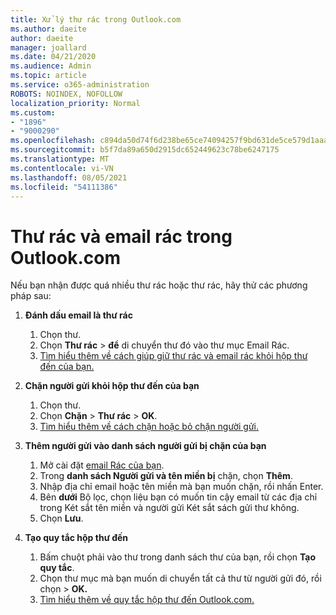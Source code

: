 ```yaml
---
title: Xử lý thư rác trong Outlook.com
ms.author: daeite
author: daeite
manager: joallard
ms.date: 04/21/2020
ms.audience: Admin
ms.topic: article
ms.service: o365-administration
ROBOTS: NOINDEX, NOFOLLOW
localization_priority: Normal
ms.custom:
- "1896"
- "9000290"
ms.openlocfilehash: c894da50d74f6d238be65ce74094257f9bd631de5ce579d1aaa511292c2523e6
ms.sourcegitcommit: b5f7da89a650d2915dc652449623c78be6247175
ms.translationtype: MT
ms.contentlocale: vi-VN
ms.lasthandoff: 08/05/2021
ms.locfileid: "54111386"
---
```

# <a name="spam-and-junk-email-in-outlookcom"></a>Thư rác và email rác trong Outlook.com

Nếu bạn nhận được quá nhiều thư rác hoặc thư rác, hãy thử các phương pháp sau:

1. **Đánh dấu email là thư rác**
    1. Chọn thư.
    1. Chọn **Thư rác**  >  **để** di chuyển thư đó vào thư mục Email Rác.
    1. [Tìm hiểu thêm về cách giúp giữ thư rác và email rác khỏi hộp thư đến của bạn.](https://support.office.com/article/a3ece97b-82f8-4a5e-9ac3-e92fa6427ae4?wt.mc_id=Office_Outlook_com_Alchemy)

1. **Chặn người gửi khỏi hộp thư đến của bạn**
    1. Chọn thư.
    1. Chọn **Chặn**  >  **Thư rác**  >  **OK**.
    1. [Tìm hiểu thêm về cách chặn hoặc bỏ chặn người gửi.](https://support.office.com/article/afba1c94-77bb-4f50-8b85-057cf52f4d5e?wt.mc_id=Office_Outlook_com_Alchemy)

1. **Thêm người gửi vào danh sách người gửi bị chặn của bạn**
    1. Mở cài đặt [email Rác của bạn](https://outlook.live.com/mail/options/mail/junkEmail/blockedSendersAndDomainsV2).
    1. Trong **danh sách Người gửi và tên miền bị** chặn, chọn **Thêm**.
    1. Nhập địa chỉ email hoặc tên miền mà bạn muốn chặn, rồi nhấn Enter.
    1. Bên **dưới** Bộ lọc, chọn liệu bạn có muốn tin cậy email từ các địa chỉ trong Két sắt tên miền và người gửi Két sắt sách gửi thư không.
    1. Chọn **Lưu**.

1. **Tạo quy tắc hộp thư đến**
    1. Bấm chuột phải vào thư trong danh sách thư của bạn, rồi chọn **Tạo quy tắc**.
    1. Chọn thư mục mà bạn muốn di chuyển tất cả thư từ người gửi đó, rồi chọn  >  **OK.**
    1. [Tìm hiểu thêm về quy tắc hộp thư đến Outlook.com.](https://support.office.com/article/4b094371-a5d7-49bd-8b1b-4e4896a7cc5d?wt.mc_id=Office_Outlook_com_Alchemy)
